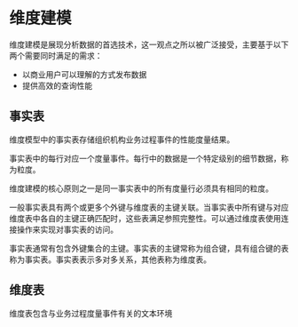 <!--
 * @Github       : https://github.com/superzhc/BigData-A-Question
 * @Author       : SUPERZHC
 * @CreateDate   : 2020-11-26 00:41:34
 * @LastEditTime : 2020-11-26 14:41:53
 * @Copyright 2020 SUPERZHC
-->

# 维度建模

维度建模是展现分析数据的首选技术，这一观点之所以被广泛接受，主要基于以下两个需要同时满足的需求：

- 以商业用户可以理解的方式发布数据
- 提供高效的查询性能

## 事实表

维度模型中的事实表存储组织机构业务过程事件的性能度量结果。

事实表中的每行对应一个度量事件。每行中的数据是一个特定级别的细节数据，称为粒度。

维度建模的核心原则之一是同一事实表中的所有度量行必须具有相同的粒度。

一般事实表具有两个或更多个外键与维度表的主键关联。当事实表中所有键与对应维度表中各自的主键正确匹配时，这些表满足参照完整性。可以通过维度表使用连接操作来实现对事实表的访问。

事实表通常有包含外键集合的主键。事实表的主键常称为组合键，具有组合键的表称为事实表。事实表表示多对多关系，其他表称为维度表。

## 维度表

维度表包含与业务过程度量事件有关的文本环境